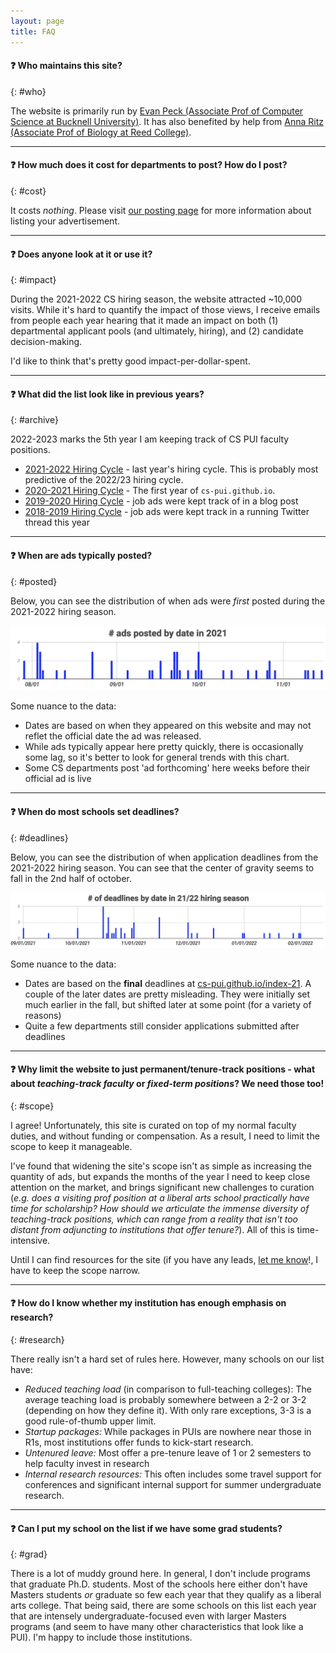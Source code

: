 ```yaml
---
layout: page
title: FAQ
---
```

<link rel="stylesheet" href="../cspui.css">

#### ❓ Who maintains this site? 
{: #who}

The website is primarily run by [Evan Peck (Associate Prof of Computer Science at Bucknell University)](https://evanpeck.github.io/). It has also benefited by help from [Anna Ritz (Associate Prof of Biology at Reed College)](https://www.reed.edu/biology/ritz/).

------------

#### ❓ How much does it cost for departments to post? How do I post?
{: #cost}

It costs _nothing_. Please visit [our posting page](/posting) for more information about listing your advertisement. 

------------

#### ❓ Does anyone look at it or use it? 
{: #impact}

During the 2021-2022 CS hiring season, the website attracted ~10,000 visits. While it's hard to quantify the impact of those views, I receive emails from people each year hearing that it made an impact on both (1) departmental applicant pools (and ultimately, hiring), and (2) candidate decision-making. 

I'd like to think that's pretty good impact-per-dollar-spent.

------------

#### ❓ What did the list look like in previous years? 
{: #archive}

2022-2023 marks the 5th year I am keeping track of CS PUI faculty positions. 
- [2021-2022 Hiring Cycle](/index-21) - last year's hiring cycle. This is probably most predictive of the 2022/23 hiring cycle.
- [2020-2021 Hiring Cycle](/index-20) - The first year of `cs-pui.github.io`. 
- [2019-2020 Hiring Cycle](https://evanmpeck.medium.com/cs-academic-job-market-for-liberal-arts-colleges-19-20-cd348423f919) - job ads were kept track of in a blog post
- [2018-2019 Hiring Cycle](https://mobile.twitter.com/EvanMPeck/status/1040402908657934336) - job ads were kept track in a running Twitter thread this year

------------

#### ❓ When are ads typically posted? 
{: #posted}

Below, you can see the distribution of when ads were _first_ posted during the 2021-2022 hiring season. 

![Bar graph showing distribution of ad postings from last year - there is an early cluster at the beginning of August, and with some exceptions, another larger cluster starting in mid-September through the beginning of October... then sporadic additions until December.](img/adsByDate-21.jpg)

Some nuance to the data: 
- Dates are based on when they appeared on this website and may not reflet the official date the ad was released. 
- While ads typically appear here pretty quickly, there is occasionally some lag, so it's better to look for general trends with this chart. 
- Some CS departments post 'ad forthcoming' here weeks before their official ad is live

-------------
#### ❓ When do most schools set deadlines? 
{: #deadlines}

Below, you can see the distribution of when application deadlines from the 2021-2022 hiring season. You can see that the center of gravity seems to fall in the 2nd half of october. 

![Bar graph showing the distribution of job ads posted by date - while postings are as early as Sept 1 and as late as Feb 1, there is a strong cluster between October 15 and November 1st](img/deadlinesByDate-21.jpg)

Some nuance to the data: 
- Dates are based on the **final** deadlines at [cs-pui.github.io/index-21](https://cs-pui.github.io/index-21). A couple of the later dates are pretty misleading. They were initially set much earlier in the fall, but shifted later at some point (for a variety of reasons)
- Quite a few departments still consider applications submitted after deadlines

-------------

#### ❓ Why limit the website to just permanent/tenure-track positions - what about _teaching-track faculty_ or _fixed-term positions_? We need those too! 
{: #scope}

I agree! Unfortunately, this site is curated on top of my normal faculty duties, and without funding or compensation. As a result, I need to limit the scope to keep it manageable. 

I've found that widening the site's scope isn't as simple as increasing the quantity of ads, but expands the months of the year I need to keep close attention on the market, and brings significant new challenges to curation (_e.g. does a visiting prof position at a liberal arts school practically have time for scholarship? How should we articulate the immense diversity of teaching-track positions, which can range from a reality that isn't too distant from adjuncting to institutions that offer tenure?_). All of this is time-intensive.

Until I can find resources for the site (if you have any leads, [let me know](http://bucknell.edu/)!, I have to keep the scope narrow. 

------------

#### ❓ How do I know whether my institution has enough emphasis on research? 
{: #research}

There really isn't a hard set of rules here. However, many schools on our list have: 
- _Reduced teaching load_ (in comparison to full-teaching colleges): The average teaching load is probably somewhere between a 2-2 or 3-2 (depending on how they define it). With only rare exceptions, 3-3 is a good rule-of-thumb upper limit.  
- _Startup packages:_ While packages in PUIs are nowhere near those in R1s, most institutions offer funds to kick-start research.
- _Untenured leave:_ Most offer a pre-tenure leave of 1 or 2 semesters to help faculty invest in research 
- _Internal research resources:_ This often includes some travel support for conferences and significant internal support for summer undergraduate research. 

------------

#### ❓ Can I put my school on the list if we have some grad students?  
{: #grad}

There is a lot of muddy ground here. In general, I don't include programs that graduate Ph.D. students. Most of the schools here either don't have Masters students _or_ graduate so few each year that they qualify as a liberal arts college. That being said, there are some schools on this list each year that are intensely undergraduate-focused even with larger Masters programs (and seem to have many other characteristics that look like a PUI). I'm happy to include those institutions. 
  